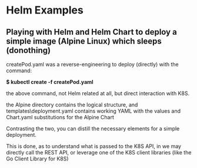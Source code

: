 # Helm Examples

## Playing with Helm and Helm Chart to deploy a simple image (Alpine Linux) which sleeps (donothing)

createPod.yaml was a reverse-engineering to deploy (directly) with the command:

**$ kubectl create -f createPod.yaml**

the above command, not Helm related at all, but direct interaction with K8S.

the Alpine directory contains the logical structure, and templates\deployment.yaml contains working YAML
with the values and Chart.yaml substitutions for the Alpine Chart

Contrasting the two, you can distill the necessary elements for a simple deployment.

This is done, as to understand what is passed to the K8S API, in we may directly call the REST API,
or leverage one of the K8S client libraries (like the Go Client Library for K8S)

